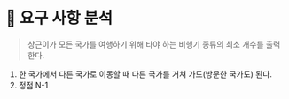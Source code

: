 # 🐧 요구 사항 분석

> 상근이가 모든 국가를 여행하기 위해 타야 하는 비행기 종류의 최소 개수를 출력한다.

1. 한 국가에서 다른 국가로 이동할 때 다른 국가를 거쳐 가도(방문한 국가도) 된다.
2. 정점 N-1